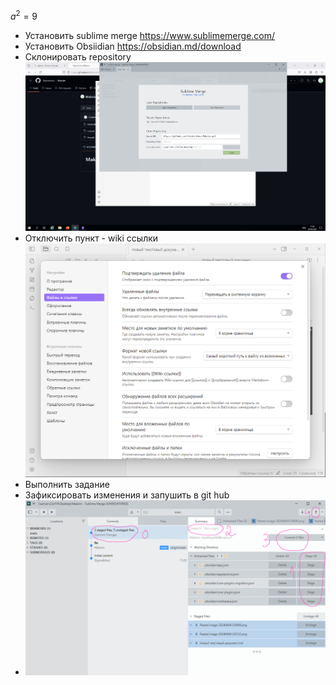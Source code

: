 $a^2=9$
- Установить sublime merge https://www.sublimemerge.com/
- Установить Obsiidian https://obsidian.md/download
- Склонировать repository ![](Pasted%20image%2020240404120006.png)
- Отключить пункт - wiki ссылки ![](Pasted%20image%2020240404120122.png)
- Выполнить задание
- Зафиксировать изменения и запушить в git hub
- ![](Pasted%20image%2020240404121232.png)